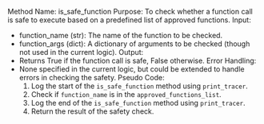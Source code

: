Method Name: is_safe_function
Purpose: To check whether a function call is safe to execute based on a predefined list of approved functions.
Input: 
- function_name (str): The name of the function to be checked.
- function_args (dict): A dictionary of arguments to be checked (though not used in the current logic).
Output: 
- Returns True if the function call is safe, False otherwise.
Error Handling: 
- None specified in the current logic, but could be extended to handle errors in checking the safety.
Pseudo Code:
    1. Log the start of the `is_safe_function` method using `print_tracer`.
    2. Check if `function_name` is in the `approved_functions_list`.
    3. Log the end of the `is_safe_function` method using `print_tracer`.
    4. Return the result of the safety check.